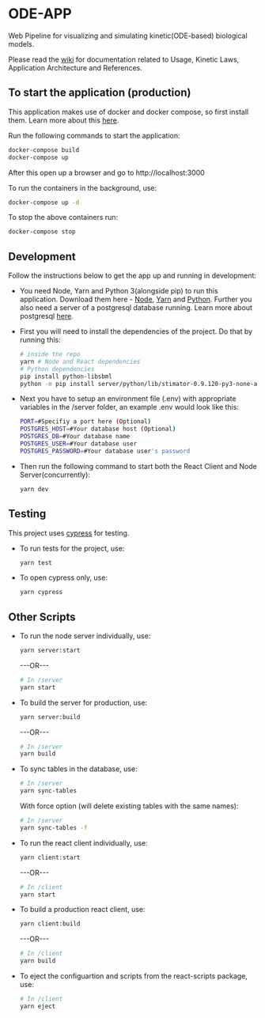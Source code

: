 # ODE-APP

Web Pipeline for visualizing and simulating kinetic(ODE-based) biological models.

Please read the [wiki](https://github.com/HelikarLab/ode-app/wiki) for documentation related to Usage, Kinetic Laws, Application Architecture and References.

## To start the application (production)

This application makes use of docker and docker compose, so first install them. Learn more about this [here](https://www.docker.com/get-started).

Run the following commands to start the application:

```bash
docker-compose build
docker-compose up
```

After this open up a browser and go to http://localhost:3000

To run the containers in the background, use:

```bash
docker-compose up -d
```

To stop the above containers run:

```bash
docker-compose stop
```

## Development

Follow the instructions below to get the app up and running in development:

- You need Node, Yarn and Python 3(alongside pip) to run this application. Download them here - [Node](https://nodejs.org/), [Yarn](https://yarnpkg.com) and [Python](https://www.python.org/downloads/). Further you also need a server of a postgresql database running. Learn more about postgresql [here](https://www.postgresql.org/).

- First you will need to install the dependencies of the project. Do that by running this:

  ```bash
  # inside the repo
  yarn # Node and React dependencies
  # Python dependencies
  pip install python-libsbml
  python -m pip install server/python/lib/stimator-0.9.120-py3-none-any.whl
  ```

- Next you have to setup an environment file (.env) with appropriate variables in the /server folder, an example .env would look like this:

  ```bash
  PORT=#Specifiy a port here (Optional)
  POSTGRES_HOST=#Your database host (Optional)
  POSTGRES_DB=#Your database name
  POSTGRES_USER=#Your database user
  POSTGRES_PASSWORD=#Your database user's password
  ```

- Then run the following command to start both the React Client and Node Server(concurrently):

  ```bash
  yarn dev
  ```

## Testing

This project uses [cypress](https://www.cypress.io/) for testing.

- To run tests for the project, use:

  ```bash
  yarn test
  ```

- To open cypress only, use:

  ```bash
  yarn cypress
  ```

## Other Scripts

- To run the node server individually, use:

  ```bash
  yarn server:start
  ```

  ---OR---

  ```bash
  # In /server
  yarn start
  ```

- To build the server for production, use:

  ```bash
  yarn server:build
  ```

  ---OR---

  ```bash
  # In /server
  yarn build
  ```

- To sync tables in the database, use:

  ```bash
  # In /server
  yarn sync-tables
  ```

  With force option (will delete existing tables with the same names):

  ```bash
  # In /server
  yarn sync-tables -f
  ```

- To run the react client individually, use:

  ```bash
  yarn client:start
  ```

  ---OR---

  ```bash
  # In /client
  yarn start
  ```

- To build a production react client, use:

  ```bash
  yarn client:build
  ```

  ---OR---

  ```bash
  # In /client
  yarn build
  ```

- To eject the configuartion and scripts from the react-scripts package, use:

  ```bash
  # In /client
  yarn eject
  ```
